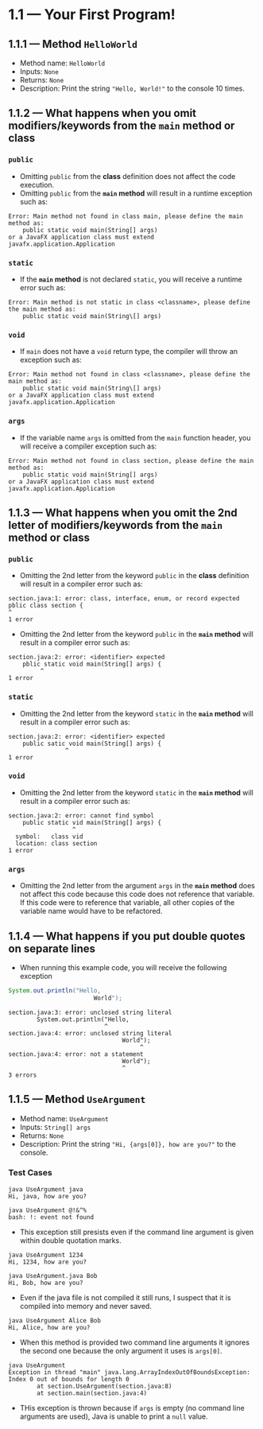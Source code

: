 # 1.1 — Your First Program!

## 1.1.1 — Method `HelloWorld`
- Method name: `HelloWorld`
- Inputs: `None`
- Returns: `None`
- Description: Print the string `"Hello, World!"` to the console 10 times.

## 1.1.2 — What happens when you omit modifiers/keywords from the **`main` method** or class

### `public`
- Omitting `public` from the **class** definition does not affect the code execution.
- Omitting `public` from the **`main` method** will result in a runtime exception such as:
```
Error: Main method not found in class main, please define the main method as:
    public static void main(String[] args)
or a JavaFX application class must extend javafx.application.Application
```

### `static`
- If the **`main` method** is not declared `static`, you will receive a runtime error such as: 
```
Error: Main method is not static in class <classname>, please define the main method as:
    public static void main(String\[] args)
```

### `void`
- If `main` does not have a `void` return type, the compiler will throw an exception such as:
```
Error: Main method not found in class <classname>, please define the main method as:
    public static void main(String\[] args)
or a JavaFX application class must extend javafx.application.Application
````

### `args`
- If the variable name `args` is omitted from the `main` function header, you will receive a compiler exception such as:
```
Error: Main method not found in class section, please define the main method as:
    public static void main(String[] args)
or a JavaFX application class must extend javafx.application.Application
```

## 1.1.3 — What happens when you omit the 2nd letter of modifiers/keywords from the **`main` method** or **class**

### `public`
- Omitting the 2nd letter from the keyword `public` in the **class** definition will result in a compiler error such as:
```
section.java:1: error: class, interface, enum, or record expected
pblic class section {
^
1 error
```
- Omitting the 2nd letter from the keyword `public` in the **`main` method** will result in a compiler error such as:
```
section.java:2: error: <identifier> expected
    pblic static void main(String[] args) {
         ^
1 error
```

### `static`
- Omitting the 2nd letter from the keyword `static` in the **`main` method** will result in a compiler error such as:
```
section.java:2: error: <identifier> expected
    public satic void main(String[] args) {
                ^
1 error
```

### `void`
- Omitting the 2nd letter from the keyword `static` in the **`main` method** will result in a compiler error such as:
```
section.java:2: error: cannot find symbol
    public static vid main(String[] args) {
                  ^
  symbol:   class vid
  location: class section
1 error
```

### `args`
- Omitting the 2nd letter from the argument `args` in the **`main` method** does not affect this code because this code does not reference that variable. If this code were to reference that variable, all other copies of the variable name would have to be refactored.

## 1.1.4 — What happens if you put double quotes on separate lines
- When running this example code, you will receive the following exception
```java
System.out.println("Hello,
                        World");
```
```
section.java:3: error: unclosed string literal
        System.out.println("Hello,
                           ^
section.java:4: error: unclosed string literal
                                World");
                                     ^
section.java:4: error: not a statement
                                World");
                                ^
3 errors
```

## 1.1.5 — Method `UseArgument`
- Method name: `UseArgument`
- Inputs: `String[] args`
- Returns: `None`
- Description: Print the string `"Hi, {args[0]}, how are you?"` to the console.
### Test Cases
```
java UseArgument java
Hi, java, how are you?
```
```
java UseArgument @!&^%
bash: !: event not found
```
- This exception still presists even if the command line argument is given within double quotation marks.
```
java UseArgument 1234
Hi, 1234, how are you?
```
```
java UseArgument.java Bob
Hi, Bob, how are you?
```
- Even if the java file is not compiled it still runs, I suspect that it is compiled into memory and never saved.
```
java UseArgument Alice Bob
Hi, Alice, how are you?
```
- When this method is provided two command line arguments it ignores the second one because the only argument it uses is `args[0]`.
```
java UseArgument
Exception in thread "main" java.lang.ArrayIndexOutOfBoundsException: Index 0 out of bounds for length 0
        at section.UseArgument(section.java:8)
        at section.main(section.java:4)
```
- THis exception is thrown because if `args` is empty (no command line arguments are used), Java is unable to print a `null` value.


